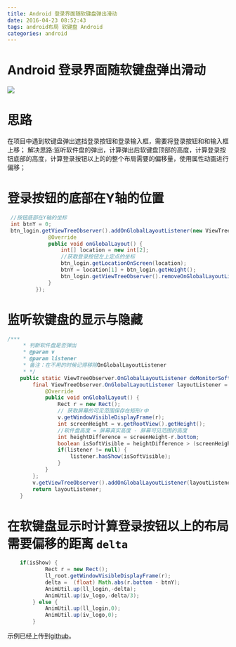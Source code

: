 ```yaml
---
title: Android 登录界面随软键盘弹出滑动
date: 2016-04-23 08:52:43
tags: android布局 软键盘 Android
categories: android
---
```


# Android 登录界面随软键盘弹出滑动
![](http://ooot3t1wg.bkt.clouddn.com/soft-slide.gif)

# 思路
在项目中遇到软键盘弹出遮挡登录按钮和登录输入框，需要将登录按钮和和输入框上移；
解决思路:监听软件盘的弹出，计算弹出后软键盘顶部的高度，计算登录按钮底部的高度，计算登录按钮以上的的整个布局需要的偏移量，使用属性动画进行偏移；
# 登录按钮的底部在Y轴的位置

```java
 //按钮底部在Y轴的坐标
 int btnY = 0;
 btn_login.getViewTreeObserver().addOnGlobalLayoutListener(new ViewTreeObserver.OnGlobalLayoutListener() {
             @Override
             public void onGlobalLayout() {
                 int[] location = new int[2];
                 //获取登录按钮左上定点的坐标
                 btn_login.getLocationOnScreen(location);
                 btnY = location[1] + btn_login.getHeight();
                 btn_login.getViewTreeObserver().removeOnGlobalLayoutListener(this);
             }
         });
```

# 监听软键盘的显示与隐藏

```java
/***
     * 判断软件盘是否弹出
     * @param v
     * @param listener
     * 备注：在不用的时候记得移除OnGlobalLayoutListener
     * */
    public static ViewTreeObserver.OnGlobalLayoutListener doMonitorSoftKeyboard(final View v,final OnSoftKeyBoardListener listener) {
        final ViewTreeObserver.OnGlobalLayoutListener layoutListener = new ViewTreeObserver.OnGlobalLayoutListener() {
            @Override
            public void onGlobalLayout() {
                Rect r = new Rect();
                // 获取屏幕的可见范围保存在矩形r中
                v.getWindowVisibleDisplayFrame(r);
                int screenHeight = v.getRootView().getHeight();
                //软件盘高度 = 屏幕真实高度 - 屏幕可见范围的高度
                int heightDifference = screenHeight-r.bottom;
                boolean isSoftVisible = heightDifference > (screenHeight / 3);
                if(listener != null) {
                    listener.hasShow(isSoftVisible);
                }
            }
        };
        v.getViewTreeObserver().addOnGlobalLayoutListener(layoutListener);
        return layoutListener;
    }
```

# 在软键盘显示时计算登录按钮以上的布局需要偏移的距离 `delta`

```java
	if(isShow) {
			Rect r = new Rect();
			ll_root.getWindowVisibleDisplayFrame(r);
			delta =  (float) Math.abs(r.bottom - btnY);
			AnimUtil.up(ll_login,-delta);
			AnimUtil.up(iv_logo,-delta/3);
		} else {
			AnimUtil.up(ll_login,0);
			AnimUtil.up(iv_logo,0);
		}

```

示例已经上传到[github](https://github.com/HezEngineer/CodePie)。